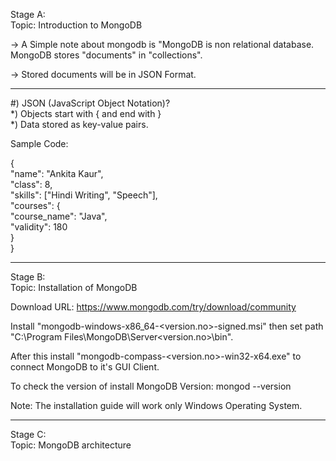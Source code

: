 Stage A:\
Topic: Introduction to MongoDB

-> A Simple note about mongodb is "MongoDB is non relational database. MongoDB stores "documents" in "collections".

-> Stored documents will be in JSON Format.

-----

#) JSON (JavaScript Object Notation)?\
*) Objects start with { and end with }\
*) Data stored as key-value pairs.

Sample Code: 


{\
    "name": "Ankita Kaur",\
    "class": 8,\
    "skills": ["Hindi Writing", "Speech"],\
    "courses": {\
        "course_name": "Java",\
        "validity": 180\
    }\
}

-----
Stage B:\
Topic: Installation of MongoDB

Download URL: https://www.mongodb.com/try/download/community

Install "mongodb-windows-x86_64-<version.no>-signed.msi" then set path "C:\Program Files\MongoDB\Server\<version.no>\bin".

After this install "mongodb-compass-<version.no>-win32-x64.exe" to connect MongoDB to it's GUI Client.

To check the version of install MongoDB Version: mongod --version


Note: The installation guide will work only Windows Operating System.

-----
Stage C:\
Topic: MongoDB architecture

